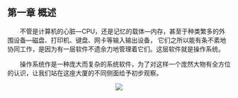 ## 第一章 概述
&emsp;&emsp;不管是计算机的心脏—CPU，还是记忆的载体—内存，甚至于种类繁多的外围设备—磁盘、打印机、键盘、网卡等输入输出设备，
它们之所以能有条不紊地协同工作，是因为有一层软件不遗余力地管理着它们。这层软件就是操作系统。

&emsp;&emsp;操作系统作是一种庞大而复杂的系统软件，为了对这样一个庞然大物有全方位的认识，让我们站在这座大厦的不同侧面给予初步观察。


<div align=center>
<img src="![](http://i.imgur.com/MpCoHOE.png)" />
</div>

